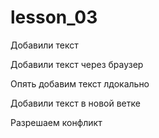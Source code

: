 # lesson_03 
Добавили текст

Добавили текст через браузер

Опять добавим текст лдокально

Добавили текст в новой ветке

Разрешаем конфликт
